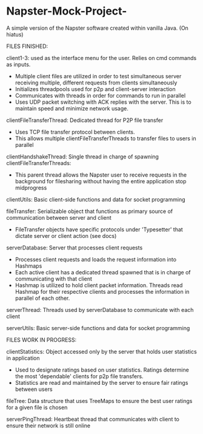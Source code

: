 # Napster-Mock-Project-
A simple version of the Napster software created within vanilla Java. 
(On hiatus)

FILES FINISHED: 

client1-3: used as the interface menu for the user. Relies on cmd commands as inputs. 
- Multiple client files are utilized in order to test simultaneous server receiving multiple, different requests from clients simultaneously
- Initializes threadpools used for p2p and client-server interaction
- Communicates with threads in order for commands to run in parallel
- Uses UDP packet switching with ACK replies with the server. This is to maintain speed and minimize network usage.

clientFileTransferThread: Dedicated thread for P2P file transfer
- Uses TCP file transfer protocol between clients.
- This allows multiple clientFileTransferThreads to transfer files to users in parallel

clientHandshakeThread: Single thread in charge of spawning clientFileTransferThreads:
- This parent thread allows the Napster user to receive requests in the background for filesharing without having the entire application stop midprogress

clientUtils: Basic client-side functions and data for socket programming

fileTransfer: Serializable object that functions as primary source of communication between server and client
- FileTransfer objects have specific protocols under 'Typesetter' that dictate server or client action (see docs)

serverDatabase: Server that processes client requests
- Processes client requests and loads the request information into Hashmaps
- Each active client has a dedicated thread spawned that is in charge of communicating with that client
- Hashmap is utilized to hold client packet information. Threads read Hashmap for their respective clients and processes the information in parallel of each other.

serverThread: Threads used by serverDatabase to communicate with each client

serverUtils: Basic server-side functions and data for socket programming

FILES WORK IN PROGRESS:

clientStatistics: Object accessed only by the server that holds user statistics in application
- Used to designate ratings based on user statistics. Ratings determine the most 'dependable' clients for p2p file transfers.
- Statistics are read and maintained by the server to ensure fair ratings between users

fileTree: Data structure that uses TreeMaps to ensure the best user ratings for a given file is chosen

serverPingThread: Heartbeat thread that communicates with client to ensure their network is still online
